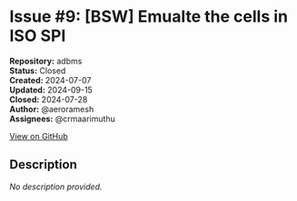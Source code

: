 # Issue #9: [BSW] Emualte the cells in ISO SPI

**Repository:** adbms  
**Status:** Closed  
**Created:** 2024-07-07  
**Updated:** 2024-09-15  
**Closed:** 2024-07-28  
**Author:** @aeroramesh  
**Assignees:** @crmaarimuthu  

[View on GitHub](https://github.com/Simtestlab/adbms/issues/9)

## Description

*No description provided.*